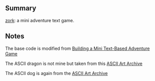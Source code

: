 ## Summary

[zork](https://statbiscuit.github.io/mini_games/zork/index.html): a mini adventure text game.

## Notes


The base code is modified from [Building a Mini Text-Based Adventure Game](https://dev.to/shawn2208/building-a-mini-text-based-adventure-game-mini-zork-with-html-css-js-3879)

The ASCII dragon is not mine but taken from this [ASCII Art Archive](https://www.asciiart.eu/mythology/dragons)

The ASCII dog is again from the [ASCII Art Archive](https://www.asciiart.eu/animals/dogs)
